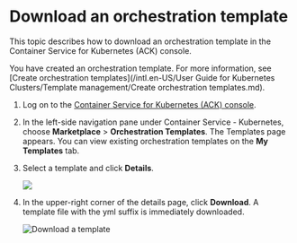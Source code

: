 # Download an orchestration template

This topic describes how to download an orchestration template in the Container Service for Kubernetes \(ACK\) console.

You have created an orchestration template. For more information, see [Create orchestration templates](/intl.en-US/User Guide for Kubernetes Clusters/Template management/Create orchestration templates.md).

1.  Log on to the [Container Service for Kubernetes \(ACK\) console](https://cs.console.aliyun.com).

2.  In the left-side navigation pane under Container Service - Kubernetes, choose **Marketplace** \> **Orchestration Templates**. The Templates page appears. You can view existing orchestration templates on the **My Templates** tab.

3.  Select a template and click **Details**.

    ![](https://static-aliyun-doc.oss-cn-hangzhou.aliyuncs.com/assets/img/en-US/9165359951/p8844.png)

4.  In the upper-right corner of the details page, click **Download**. A template file with the yml suffix is immediately downloaded.

    ![Download a template](https://static-aliyun-doc.oss-cn-hangzhou.aliyuncs.com/assets/img/en-US/8165359951/p8905.png)


